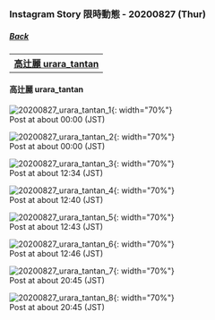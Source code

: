 ### Instagram Story 限時動態 - 20200827 (Thur)
##### [Back](../IGstory_List.md)

<table>
<tr>
<th><a href="#urara_tantan">高辻麗 urara_tantan</a></th>
</tr>
</table>

<a name="urara_tantan"></a>
#### 高辻麗 urara_tantan

![20200827_urara_tantan_1](../../../../Album/Instagram/IGstory/August2020/20200827/20200827_urara_tantan_1.jpg){: width="70%"}  
Post at about 00:00 (JST)  

![20200827_urara_tantan_2](../../../../Album/Instagram/IGstory/August2020/20200827/20200827_urara_tantan_2.jpg){: width="70%"}  
Post at about 00:00 (JST)  

![20200827_urara_tantan_3](../../../../Album/Instagram/IGstory/August2020/20200827/20200827_urara_tantan_3.jpg){: width="70%"}  
Post at about 12:34 (JST)  

![20200827_urara_tantan_4](../../../../Album/Instagram/IGstory/August2020/20200827/20200827_urara_tantan_4.jpg){: width="70%"}  
Post at about 12:40 (JST)  

![20200827_urara_tantan_5](../../../../Album/Instagram/IGstory/August2020/20200827/20200827_urara_tantan_5.jpg){: width="70%"}  
Post at about 12:43 (JST)  

![20200827_urara_tantan_6](../../../../Album/Instagram/IGstory/August2020/20200827/20200827_urara_tantan_6.jpg){: width="70%"}  
Post at about 12:46 (JST)  

![20200827_urara_tantan_7](../../../../Album/Instagram/IGstory/August2020/20200827/20200827_urara_tantan_7.jpg){: width="70%"}  
Post at about 20:45 (JST)  

![20200827_urara_tantan_8](../../../../Album/Instagram/IGstory/August2020/20200827/20200827_urara_tantan_8.jpg){: width="70%"}  
Post at about 20:45 (JST)  
